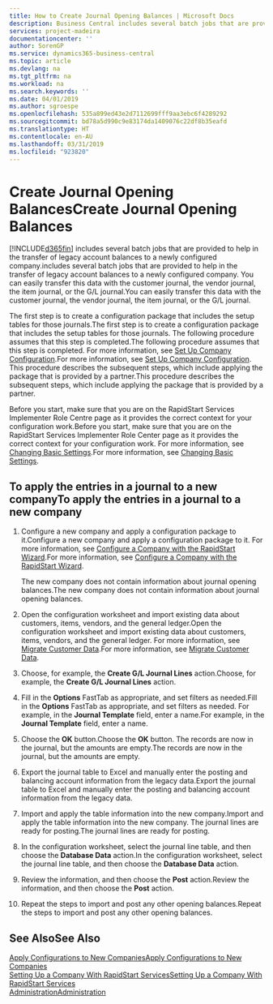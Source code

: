 ```yaml
---
title: How to Create Journal Opening Balances | Microsoft Docs
description: Business Central includes several batch jobs that are provided to help in the transfer of legacy account balances to a newly configured company. You can easily transfer this data with journals postings.
services: project-madeira
documentationcenter: ''
author: SorenGP
ms.service: dynamics365-business-central
ms.topic: article
ms.devlang: na
ms.tgt_pltfrm: na
ms.workload: na
ms.search.keywords: ''
ms.date: 04/01/2019
ms.author: sgroespe
ms.openlocfilehash: 535a899ed43e2d7112699fff9aa3ebc6f4289292
ms.sourcegitcommit: bd78a5d990c9e83174da1409076c22df8b35eafd
ms.translationtype: HT
ms.contentlocale: en-AU
ms.lasthandoff: 03/31/2019
ms.locfileid: "923820"
---
```

# <a name="create-journal-opening-balances"></a><span data-ttu-id="f212f-104">Create Journal Opening Balances</span><span class="sxs-lookup"><span data-stu-id="f212f-104">Create Journal Opening Balances</span></span>
[!INCLUDE[d365fin](includes/d365fin_md.md)] <span data-ttu-id="f212f-105">includes several batch jobs that are provided to help in the transfer of legacy account balances to a newly configured company.</span><span class="sxs-lookup"><span data-stu-id="f212f-105">includes several batch jobs that are provided to help in the transfer of legacy account balances to a newly configured company.</span></span> <span data-ttu-id="f212f-106">You can easily transfer this data with the customer journal, the vendor journal, the item journal, or the G/L journal.</span><span class="sxs-lookup"><span data-stu-id="f212f-106">You can easily transfer this data with the customer journal, the vendor journal, the item journal, or the G/L journal.</span></span>

<span data-ttu-id="f212f-107">The first step is to create a configuration package that includes the setup tables for those journals.</span><span class="sxs-lookup"><span data-stu-id="f212f-107">The first step is to create a configuration package that includes the setup tables for those journals.</span></span> <span data-ttu-id="f212f-108">The following procedure assumes that this step is completed.</span><span class="sxs-lookup"><span data-stu-id="f212f-108">The following procedure assumes that this step is completed.</span></span> <span data-ttu-id="f212f-109">For more information, see [Set Up Company Configuration](admin-set-up-company-configuration.md).</span><span class="sxs-lookup"><span data-stu-id="f212f-109">For more information, see [Set Up Company Configuration](admin-set-up-company-configuration.md).</span></span> <span data-ttu-id="f212f-110">This procedure describes the subsequent steps, which include applying the package that is provided by a partner.</span><span class="sxs-lookup"><span data-stu-id="f212f-110">This procedure describes the subsequent steps, which include applying the package that is provided by a partner.</span></span>  

<span data-ttu-id="f212f-111">Before you start, make sure that you are on the RapidStart Services Implementer Role Centre page as it provides the correct context for your configuration work.</span><span class="sxs-lookup"><span data-stu-id="f212f-111">Before you start, make sure that you are on the RapidStart Services Implementer Role Center page as it provides the correct context for your configuration work.</span></span> <span data-ttu-id="f212f-112">For more information, see [Changing Basic Settings](ui-change-basic-settings.md).</span><span class="sxs-lookup"><span data-stu-id="f212f-112">For more information, see [Changing Basic Settings](ui-change-basic-settings.md).</span></span>

## <a name="to-apply-the-entries-in-a-journal-to-a-new-company"></a><span data-ttu-id="f212f-113">To apply the entries in a journal to a new company</span><span class="sxs-lookup"><span data-stu-id="f212f-113">To apply the entries in a journal to a new company</span></span>  
1. <span data-ttu-id="f212f-114">Configure a new company and apply a configuration package to it.</span><span class="sxs-lookup"><span data-stu-id="f212f-114">Configure a new company and apply a configuration package to it.</span></span> <span data-ttu-id="f212f-115">For more information, see [Configure a Company with the RapidStart Wizard](admin-how-to-configure-a-company-with-the-rapidstart-wizard.md).</span><span class="sxs-lookup"><span data-stu-id="f212f-115">For more information, see [Configure a Company with the RapidStart Wizard](admin-how-to-configure-a-company-with-the-rapidstart-wizard.md).</span></span>  

    <span data-ttu-id="f212f-116">The new company does not contain information about journal opening balances.</span><span class="sxs-lookup"><span data-stu-id="f212f-116">The new company does not contain information about journal opening balances.</span></span>  

2. <span data-ttu-id="f212f-117">Open the configuration worksheet and import existing data about customers, items, vendors, and the general ledger.</span><span class="sxs-lookup"><span data-stu-id="f212f-117">Open the configuration worksheet and import existing data about customers, items, vendors, and the general ledger.</span></span> <span data-ttu-id="f212f-118">For more information, see [Migrate Customer Data](admin-migrate-customer-data.md).</span><span class="sxs-lookup"><span data-stu-id="f212f-118">For more information, see [Migrate Customer Data](admin-migrate-customer-data.md).</span></span>  
3. <span data-ttu-id="f212f-119">Choose, for example, the **Create G/L Journal Lines** action.</span><span class="sxs-lookup"><span data-stu-id="f212f-119">Choose, for example, the **Create G/L Journal Lines** action.</span></span>  
4. <span data-ttu-id="f212f-120">Fill in the **Options** FastTab as appropriate, and set filters as needed.</span><span class="sxs-lookup"><span data-stu-id="f212f-120">Fill in the **Options** FastTab as appropriate, and set filters as needed.</span></span> <span data-ttu-id="f212f-121">For example, in the **Journal Template** field, enter a name.</span><span class="sxs-lookup"><span data-stu-id="f212f-121">For example, in the **Journal Template** field, enter a name.</span></span>  
5. <span data-ttu-id="f212f-122">Choose the **OK** button.</span><span class="sxs-lookup"><span data-stu-id="f212f-122">Choose the **OK** button.</span></span> <span data-ttu-id="f212f-123">The records are now in the journal, but the amounts are empty.</span><span class="sxs-lookup"><span data-stu-id="f212f-123">The records are now in the journal, but the amounts are empty.</span></span>  
6. <span data-ttu-id="f212f-124">Export the journal table to Excel and manually enter the posting and balancing account information from the legacy data.</span><span class="sxs-lookup"><span data-stu-id="f212f-124">Export the journal table to Excel and manually enter the posting and balancing account information from the legacy data.</span></span>
7. <span data-ttu-id="f212f-125">Import and apply the table information into the new company.</span><span class="sxs-lookup"><span data-stu-id="f212f-125">Import and apply the table information into the new company.</span></span> <span data-ttu-id="f212f-126">The journal lines are ready for posting.</span><span class="sxs-lookup"><span data-stu-id="f212f-126">The journal lines are ready for posting.</span></span>  
8. <span data-ttu-id="f212f-127">In the configuration worksheet, select the journal line table, and then choose the **Database Data** action.</span><span class="sxs-lookup"><span data-stu-id="f212f-127">In the configuration worksheet, select the journal line table, and then choose the **Database Data** action.</span></span>  
9. <span data-ttu-id="f212f-128">Review the information, and then choose the **Post** action.</span><span class="sxs-lookup"><span data-stu-id="f212f-128">Review the information, and then choose the **Post** action.</span></span>  
10. <span data-ttu-id="f212f-129">Repeat the steps to import and post any other opening balances.</span><span class="sxs-lookup"><span data-stu-id="f212f-129">Repeat the steps to import and post any other opening balances.</span></span>  

## <a name="see-also"></a><span data-ttu-id="f212f-130">See Also</span><span class="sxs-lookup"><span data-stu-id="f212f-130">See Also</span></span>  
[<span data-ttu-id="f212f-131">Apply Configurations to New Companies</span><span class="sxs-lookup"><span data-stu-id="f212f-131">Apply Configurations to New Companies</span></span>](admin-apply-configuration-to-new-companies.md)  
[<span data-ttu-id="f212f-132">Setting Up a Company With RapidStart Services</span><span class="sxs-lookup"><span data-stu-id="f212f-132">Setting Up a Company With RapidStart Services</span></span>](admin-set-up-a-company-with-rapidstart.md)  
[<span data-ttu-id="f212f-133">Administration</span><span class="sxs-lookup"><span data-stu-id="f212f-133">Administration</span></span>](admin-setup-and-administration.md)
